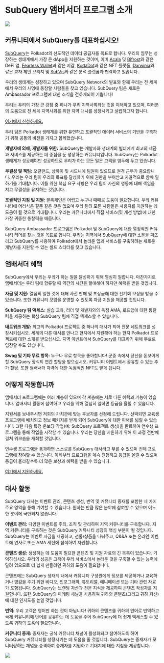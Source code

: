 # SubQuery 앰버서더 프로그램 소개

![](https://miro.medium.com/max/1400/1*EC5wwTuoB6UK_EESGd8X8w.png)

## 커뮤니티에서 SubQuery를 대표하십시오!

[SubQuery](https://subquery.network/)는 Polkadot의 선도적인 데이터 공급자를 목표로 합니다. 우리의 임무는 성장하는 생태계에서 가장 큰 dApp을 지원하는 것이며, 이미 [Acala](https://acala.network/) 및 [Bifrost](https://bifrost.finance/)와 같은 DeFi 앱, [Fearless Wallet](https://fearlesswallet.io/)과 같은 지갑, [KodaDot](https://kodadot.xyz/)과 같은 NFT 플랫폼, [Darwinia](https://explorer.subquery.network/subquery/darwinia-network/darwinia)와 같은 교차 체인 브리지 및 [SubVis](https://subvis.io/)와 같은 분석 플랫폼과 협력하고 있습니다.

우리의 생태계는 성장하고 있으며 SubQuery Network의 발표와 함께 우리는 전 세계에서 우리의 사명에 동참할 사람들을 찾고 있습니다. SubQuery 팀은 새로운 Ambassador 프로그램에 대한 소식을 전하게되어 기쁩니다!

우리는 우리의 가장 큰 강점 중 하나가 우리 지역사회라는 것을 이해하고 있으며, 여러분의 도움으로 전 세계 지역사회를 위한 지역 대사를 성장시키고 설립하고자 합니다.

[여기에서 신청하세요.](https://forms.gle/GXBbJ6LDpNfM2v1X6)

우리 팀은 Polkadot 생태계를 위한 유연하고 포괄적인 데이터 서비스의 기반을 구축하기 위해 공통의 비전을 가지고 함께했습니다.

**개발자에 의해, 개발자를 위한:** SubQuery는 개발자와 생태계의 빌더에게 최고의 제품과 서비스를 제공하는 데 중점을 둔 성장하는 커뮤니티입니다. SubQuery는 Polkadot 생태계가 성공해야만 성공하므로 우리가 하는 모든 일은 고객을 염두에 두고 있습니다.

**무결성 및 책임:** 오클랜드, 상하이 및 시드니에 팀원이 있으므로 원격 근무가 중요합니다. 우리는 우리 팀이 우리의 목표를 달성하기 위해 권한을 부여받고 자율적으로 함께 일하기를 기대합니다. 이를 위한 핵심 요구 사항은 우리 팀이 자신의 행동에 대해 책임을 지고 무결성을 유지하는 것입니다.

**포괄적인 지침 및 지원:** 블록체인은 어렵고 누구나 때때로 도움이 필요합니다. 우리 커뮤니티에 어리석은 질문 같은 것은 없으며 우리 팀의 모든 사람들은 사용자를 지원하는 데 도움이 될 것으로 기대됩니다. 우리는 커뮤니티에서 직접 서비스(및 개선 방법)에 대한 가장 귀중한 통찰력을 배웁니다.

SubQuery Ambassador 프로그램은 Polkadot 및 SubQuery에 대한 열정적인 커뮤니티 리더를 찾는 것을 목표로 합니다. 우리는 지역에서 SubQuery에 대한 소문을 퍼뜨리고 SubQuery를 사용하여 Polkadot에서 놀라운 앱과 서비스를 구축하려는 새로운 개발자를 지원할 수 있는 셀프 스타터를 찾고 있습니다.

## 앰배서더 혜택

SubQuery에서 우리는 우리가 하는 일을 달성하기 위해 열심히 일합니다. 마찬가지로 앰배서더는 우리 팀에 합류할 때 약간의 시간을 할애해야 하지만 혜택을 받을 것입니다.

**자금 및 지원:** 열심히 일한 것에 대해 사전 판매 및 포상금에 대한 선기회 보상을 받을 수 있습니다.  또한 커뮤니티 모임을 운영할 수 있도록 자금 지원을 제공할 것입니다.

**SubQuery 팀 액세스:** 실습 교육, 리더 및 개발자와의 독점 AMA, 로드맵에 대한 통찰력을 제공하는 핵심 SubQuery 팀에 직접 액세스할 수 있습니다.

**네트워크 개발:** 최고의 Polkadot 프로젝트 중 하나의 대사가 되어 전문 네트워크를 성장시키십시오. 세계의 다른 대사를 만나고 현지에서 지원해야 하는 현지 Polkadot 프로젝트에 대한 소개를 받으십시오. 지역 이벤트에서 SubQuery를 대표하기 위해 무료로 입장할 수도 있습니다.

**Swag 및 기타 무료 항목:** 누구나 무료 항목을 좋아합니다!  군중 속에서 당신을 돋보이게 할 SubQuery 장식의 연간 할당을 받으십시오. 커뮤니티 이벤트에서 공유할 수 있는 추가 할당. 또한 앰배서더 자격에 대한 독점적인 NFT도 받게 됩니다.

## 어떻게 작동합니까

앰배서더 프로그램에는 여러 계층이 있으며 각 계층에는 서로 다른 혜택과 기능이 있습니다. 앰배서더 활동에 참여하고 우리를 위해 열심히 일하면 등급을 올릴 수 있습니다.

지원서를 보내주시면 저희의 가치관에 맞는 후보자를 선정해 드립니다. 선택되면 교육생 프로그램에 배치되고 정보 패키지를 받게 되어 SubQuery에 대한 이해를 넓힐 수 있습니다. 그런 다음 특정 온보딩 작업(예: SubQuery 프로젝트 생성)을 완료하여 연수생 프로그램을 통해 작업을 시작할 수 있습니다. 우리는 당신을 지원하기 위해 이 과정 전반에 걸쳐 워크숍을 개최할 것입니다.

연수생 프로그램을 통과하면 스스로를 SubQuery 대사라고 부를 수 있으며 전체 프로그램에 참여할 수 있습니다. 이제부터 프로그램을 계속 진행하고 등급을 올릴 수 있으며 등급이 올라갈수록 더 많은 보상과 혜택을 받을 수 있습니다.

[여기에서 지원하세요.](https://forms.gle/GXBbJ6LDpNfM2v1X6)

## 대사 활동

SubQuery 대사는 이벤트 관리, 콘텐츠 생성, 번역 및 커뮤니티 중재를 포함한 네 가지 주요 영역을 통해 기여할 수 있습니다. 원하는 만큼 많은 분야에 참여할 수 있으며 어느 한 분야에 국한되지 않습니다.

**이벤트 관리:** 다양한 이벤트를 주최, 조직 및 관리하여 지역 커뮤니티를 구축합니다. 지역 커뮤니티를 구축하는 것은 SubQuery 커뮤니티 성장의 핵심 부분이 될 것입니다. SubQuery는 이벤트 자금을 제공하고, 선물/상품을 나눠주고, Q&&A 또는 온라인 이벤트에 연사로 또는 AMA 세션에 참석하여 지원합니다.

**콘텐츠 생성:** 생성하는 데 도움이 필요한 콘텐츠 및 지원 자료의 긴 목록이 있습니다. 기억하십시오. 우리의 성공은 고객이 우리 서비스에서 놀라운 것을 구축할 수 있는 능력에 달려 있으므로 더 쉽게 만들려면 귀하의 도움이 필요합니다.

콘텐츠에는 SubQuery 생태계 내에서 커뮤니티 구성원에게 정보를 제공하거나 교육하거나 영감을 주기 위한 비디오, 인포그래픽, 튜토리얼, 애니메이션 또는 기타 관련 자료가 포함됩니다. SubQuery는 브랜딩 자산과 전문 지식을 제공하여 콘텐츠 작성자를 지원합니다. 또한 SubQuery의 마케팅 채널을 사용하여 귀하의 콘텐츠(그리고 귀하 자신)에 대한 인지도를 높일 것입니다.

**번역:** 우리 고객은 영어만 하는 것이 아닙니다! 귀하의 콘텐츠를 귀하의 언어로 번역하고 국제 커뮤니티에 단어를 공유하는 데 도움을 주어 SubQuery에 더 쉽게 액세스할 수 있도록 귀하의 도움이 필요합니다.

**커뮤니티 중재:** 중재자는 공식 커뮤니티 채널이 활성화되고 참여하도록 하여 SubQuery 커뮤니티를 성장시키는 데 도움을 줄 것입니다. SubQuery는 중재자가 모니터링하는 채널을 승격하여 중재자를 지원하고 기대치에 대한 지침을 제공합니다.

![](https://miro.medium.com/max/1400/1*xj6_UL1ZWYzlLmlVk25JzQ.png)